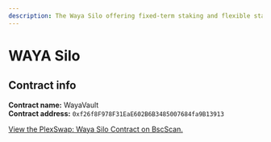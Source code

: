 ```yaml
---
description: The Waya Silo offering fixed-term staking and flexible staking options.
---
```


# WAYA Silo

## Contract info

**Contract name:** WayaVault\
**Contract address:** `0xf26f8F978F31EaE602B6B3485007684fa9B13913`

[View the PlexSwap: Waya Silo Contract on BscScan.](https://bscscan.com/address/0xf26f8F978F31EaE602B6B3485007684fa9B13913)
